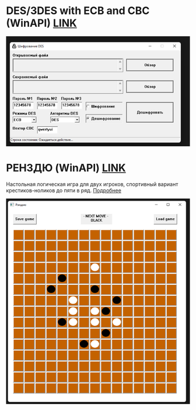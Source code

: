 # DES/3DES with ECB and CBC (WinAPI) [LINK](./DES%20%D1%81%20CBC%20%D0%B8%203DES/)
![](docs/des.png)

# РЕНЗДЮ (WinAPI) [LINK](./%D0%A0%D1%8D%D0%BD%D0%B4%D0%B7%D1%8E//)

Настольная логическая игра для двух игроков, спортивный вариант крестиков-ноликов до пяти в ряд. [Подробнее](https://ru.wikipedia.org/wiki/Рэндзю#:~:text=Рэ́ндзю%20(яп.%20連珠)%20—%20настольная,название%2C%20также%20родились%20в%20Японии)

![](docs/%D1%80%D1%8D%D0%BD%D0%B4%D0%B7%D1%8E.png)